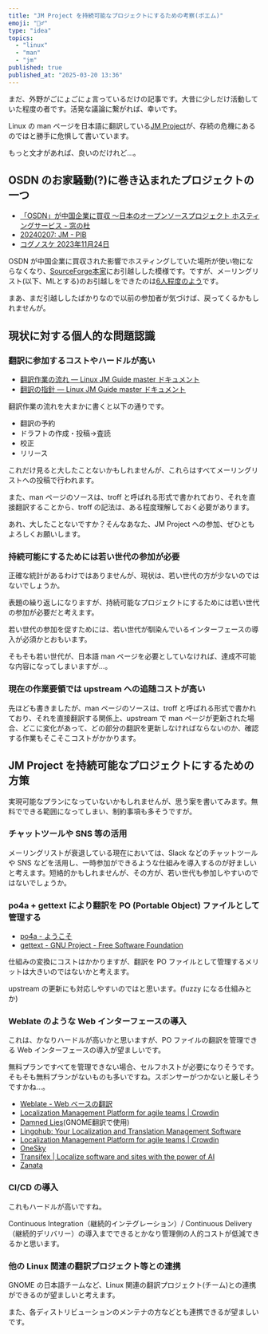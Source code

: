 ```yaml
---
title: "JM Project を持続可能なプロジェクトにするための考察(ポエム)"
emoji: "🙋‍♂️"
type: "idea"
topics:
  - "linux"
  - "man"
  - "jm"
published: true
published_at: "2025-03-20 13:36"
---
```


まだ、外野がごにょごにょ言っているだけの記事です。大昔に少しだけ活動していた程度の者です。活発な議論に繋がれば、幸いです。

Linux の man ページを日本語に翻訳している[JM Project](https://linuxjm.sourceforge.io/)が、存続の危機にあるのではと勝手に危惧して書いています。

もっと文才があれば、良いのだけれど…。

## OSDN のお家騒動(?)に巻き込まれたプロジェクトの一つ

- [「OSDN」が中国企業に買収 ～日本のオープンソースプロジェクト ホスティングサービス - 窓の杜](https://forest.watch.impress.co.jp/docs/news/1520393.html)
- [20240207: JM - PIB](https://seesaawiki.jp/w/kou1okada/d/20240207%3A%20JM)
- [コグノスケ 2023年11月24日](https://www.katsuster.net/index.php?arg_act=cmd_show_diary&arg_date=20231124)

OSDN が中国企業に買収された影響でホスティングしていた場所が使い物にならなくなり、[SourceForge本家](https://sourceforge.net/)にお引越しした模様です。ですが、メーリングリスト(以下、MLとする)のお引越しをできたのは[6人程度のよう](https://sourceforge.net/p/linuxjm/mailman/linuxjm-discuss/)です。

まあ、まだ引越ししたばかりなので以前の参加者が気づけば、戻ってくるかもしれませんが。

## 現状に対する個人的な問題認識

### 翻訳に参加するコストやハードルが高い

- [翻訳作業の流れ — Linux JM Guide master ドキュメント](https://linuxjm.sourceforge.io/guide/translation_procedure.html)
- [翻訳の指針 — Linux JM Guide master ドキュメント](https://linuxjm.sourceforge.io/guide/translation_guideline.html)

翻訳作業の流れを大まかに書くと以下の通りです。

- 翻訳の予約
- ドラフトの作成・投稿→査読
- 校正
- リリース

これだけ見ると大したことないかもしれませんが、これらはすべてメーリングリストへの投稿で行われます。

また、man ページのソースは、troff と呼ばれる形式で書かれており、それを直接翻訳することから、troff の記法は、ある程度理解しておく必要があります。

あれ、大したことないですか？そんなあなた、JM Project への参加、ぜひともよろしくお願いします。

### 持続可能にするためには若い世代の参加が必要

正確な統計があるわけではありませんが、現状は、若い世代の方が少ないのではないでしょうか。

表題の繰り返しになりますが、持続可能なプロジェクトにするためには若い世代の参加が必要だと考えます。

若い世代の参加を促すためには、若い世代が馴染んでいるインターフェースの導入が必須かとおもいます。

そもそも若い世代が、日本語 man ページを必要としていなければ、達成不可能な内容になってしまいますが…。

### 現在の作業要領では upstream への追随コストが高い

先ほども書きましたが、man ページのソースは、troff と呼ばれる形式で書かれており、それを直接翻訳する関係上、upstream で man ページが更新された場合、どこに変化があって、どの部分の翻訳を更新しなければならないのか、確認する作業もそこそこコストがかかります。

## JM Project を持続可能なプロジェクトにするための方策

実現可能なプランになっていないかもしれませんが、思う案を書いてみます。無料でできる範囲になってしまい、制約事項も多そうですが。

### チャットツールや SNS 等の活用

メーリングリストが衰退している現在においては、Slack などのチャットツールや SNS などを活用し、一時参加ができるような仕組みを導入するのが好ましいと考えます。短絡的かもしれませんが、その方が、若い世代も参加しやすいのではないでしょうか。

### po4a + gettext により翻訳を PO (Portable Object) ファイルとして管理する

- [po4a - ようこそ](https://po4a.org/)
- [gettext - GNU Project - Free Software Foundation](https://www.gnu.org/software/gettext/)

仕組みの変換にコストはかかりますが、翻訳を PO ファイルとして管理するメリットは大きいのではないかと考えます。

upstream の更新にも対応しやすいのではと思います。(fuzzy になる仕組みとか)

### Weblate のような Web インターフェースの導入

これは、かなりハードルが高いかと思いますが、PO ファイルの翻訳を管理できる Web インターフェースの導入が望ましいです。

無料プランですべてを管理できない場合、セルフホストが必要になりそうです。そもそも無料プランがないものも多いですね。スポンサーがつかないと厳しそうですかね…。

- [Weblate - Web ベースの翻訳](https://weblate.org/ja/)
- [Localization Management Platform for agile teams | Crowdin](https://crowdin.com/)
- [Damned Lies](https://gitlab.gnome.org/Infrastructure/damned-lies)(GNOME翻訳で使用)
- [Lingohub: Your Localization and Translation Management Software](https://lingohub.com/pricing)
- [Localization Management Platform for agile teams | Crowdin](https://crowdin.com/)
- [OneSky](https://www.oneskyapp.com/)
- [Transifex | Localize software and sites with the power of AI](https://www.g2.com/products/transifex/reviews)
- [Zanata](http://zanata.org/)

### CI/CD の導入

これもハードルが高いですね。

Continuous Integration（継続的インテグレーション）/ Continuous Delivery（継続的デリバリー）の導入までできるとかなり管理側の人的コストが低減できるかと思います。

### 他の Linux 関連の翻訳プロジェクト等との連携

GNOME の日本語チームなど、Linux 関連の翻訳プロジェクト(チーム)との連携ができるのが望ましいと考えます。

また、各ディストリビューションのメンテナの方などとも連携できるが望ましいです。